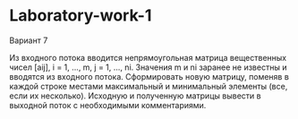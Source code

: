 # Laboratory-work-1

Вариант 7

Из входного потока вводится непрямоугольная матрица вещественных чисел [aij], i = 1, …, m, j = 1, …, ni.
Значения m и ni заранее не известны и вводятся из входного потока.
Сформировать новую матрицу, поменяв в каждой строке местами максимальный и минимальный элементы (все, если их несколько).
Исходную и полученную матрицы вывести в выходной поток с необходимыми комментариями.

